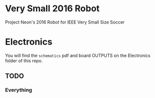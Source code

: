 # Very Small 2016 Robot
Project Neon's 2016 Robot for IEEE Very Small Size Soccer

# Electronics

You will find the `schematics` pdf and board OUTPUTS on the Electronics folder of this repo.

## TODO

### Everything

